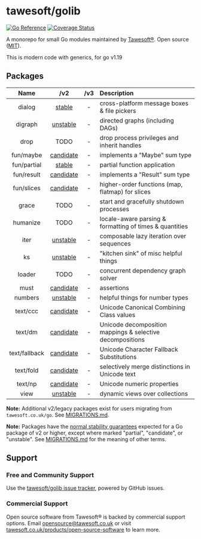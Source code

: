 # tawesoft/golib 

[![Go Reference](https://pkg.go.dev/badge/github.com/tawesoft/golib/v2.svg)](https://pkg.go.dev/github.com/tawesoft/golib/v2)
[![Coverage Status](https://coveralls.io/repos/github/tawesoft/golib/badge.svg?branch=v2)](https://coveralls.io/github/tawesoft/golib?branch=v2)

A monorepo for small Go modules maintained by
[Tawesoft®](https://www.tawesoft.co.uk). Open source ([MIT](/LICENSE.txt)).

This is modern code with generics, for go v1.19

## Packages

|     Name      |       /v2        | /v3 | Description                                               |
|:-------------:|:----------------:|:---:|:----------------------------------------------------------|
|    dialog     |  [stable][d01]   |  -  | cross-platform message boxes & file pickers               |
|    digraph    | [unstable][d02]  |  -  | directed graphs (including DAGs)                          |
|     drop      |       TODO       |  -  | drop process privileges and inherit handles               |
|   fun/maybe   | [candidate][f01] |  -  | implements a "Maybe" sum type                             |
|  fun/partial  |  [stable][f02]   |  -  | partial function application                              |
|  fun/result   | [candidate][f03] |  -  | implements a "Result" sum type                            |
|  fun/slices   | [candidate][f04] |  -  | higher-order functions (map, flatmap) for slices          |
|     grace     |       TODO       |  -  | start and gracefully shutdown processes                   |
|   humanize    |       TODO       |  -  | locale-aware parsing & formatting of times & quantities   |
|     iter      | [unstable][i01]  |  -  | composable lazy iteration over sequences                  |
|      ks       | [unstable][k01]  |  -  | "kitchen sink" of misc helpful things                     |
|    loader     |       TODO       |  -  | concurrent dependency graph solver                        |
|     must      | [candidate][m01] |  -  | assertions                                                |
|    numbers    | [unstable][n01]  |  -  | helpful things for number types                           |
|   text/ccc    | [candidate][t01] |  -  | Unicode Canonical Combining Class values                  |
|    text/dm    | [candidate][t02] |  -  | Unicode decomposition mappings & selective decompositions |
| text/fallback | [candidate][t03] |  -  | Unicode Character Fallback Substitutions                  | 
|   text/fold   | [candidate][t04] |  -  | selectively merge distinctions in Unicode text            |
|    text/np    | [candidate][t05] |  -  | Unicode numeric properties                                |
|     view      | [unstable][v01]  |  -  | dynamic views over collections                            |

[d01]: https://pkg.go.dev/github.com/tawesoft/golib/v2/dialog
[d02]: https://pkg.go.dev/github.com/tawesoft/golib/v2/digraph
[f01]: https://pkg.go.dev/github.com/tawesoft/golib/v2/fun/maybe
[f02]: https://pkg.go.dev/github.com/tawesoft/golib/v2/fun/partial
[f03]: https://pkg.go.dev/github.com/tawesoft/golib/v2/fun/result
[f04]: https://pkg.go.dev/github.com/tawesoft/golib/v2/fun/slices
[i01]: https://pkg.go.dev/github.com/tawesoft/golib/v2/iter
[k01]: https://pkg.go.dev/github.com/tawesoft/golib/v2/ks
[m01]: https://pkg.go.dev/github.com/tawesoft/golib/v2/must
[n01]: https://pkg.go.dev/github.com/tawesoft/golib/v2/numbers
[t01]: https://pkg.go.dev/github.com/tawesoft/golib/v2/text/ccc
[t02]: https://pkg.go.dev/github.com/tawesoft/golib/v2/text/dm
[t03]: https://pkg.go.dev/github.com/tawesoft/golib/v2/text/fallback
[t04]: https://pkg.go.dev/github.com/tawesoft/golib/v2/text/fold
[t05]: https://pkg.go.dev/github.com/tawesoft/golib/v2/text/np
[v01]: https://pkg.go.dev/github.com/tawesoft/golib/v2/view

**Note:** Additional v2/legacy packages exist for users migrating from
`tawesoft.co.uk/go`. See [MIGRATIONS.md](/MIGRATIONS.md).

**Note:** Packages have the
[normal stability guarantees](https://go.dev/doc/modules/version-numbers)
expected for a Go package of v2 or higher, except where marked 
"partial", "candidate", or "unstable". See 
[MIGRATIONS.md](/MIGRATIONS.md) 
for the meaning of other terms. 

## Support

### Free and Community Support

Use the [tawesoft/golib issue tracker](), powered by GitHub issues.

### Commercial Support

Open source software from Tawesoft® is backed by commercial support options.
Email [opensource@tawesoft.co.uk](mailto:opensource@tawesoft.co.uk) or visit
[tawesoft.co.uk/products/open-source-software](https://www.tawesoft.co.uk/products/open-source-software) 
to learn more.
